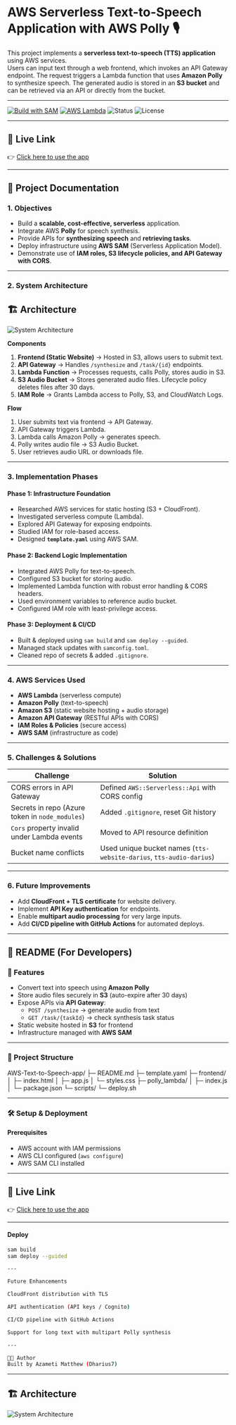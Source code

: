# AWS Serverless Text-to-Speech Application with AWS Polly 🎙️

This project implements a **serverless text-to-speech (TTS) application** using AWS services.  
Users can input text through a web frontend, which invokes an API Gateway endpoint. The request triggers a Lambda function that uses **Amazon Polly** to synthesize speech. The generated audio is stored in an **S3 bucket** and can be retrieved via an API or directly from the bucket.

---
[![Build with SAM](https://img.shields.io/badge/Build-SAM-blue)](https://docs.aws.amazon.com/serverless-application-model/) 
[![AWS Lambda](https://img.shields.io/badge/Runtime-Node.js%2018.x-green)](https://aws.amazon.com/lambda/) 
![Status](https://img.shields.io/badge/Status-Active-success) 
![License](https://img.shields.io/badge/License-MIT-lightgrey)

---

## 🚀 Live Link
👉 [Click here to use the app](http://tts-website-darius.s3-website-us-east-1.amazonaws.com)

---

## 📖 Project Documentation

### 1. Objectives
- Build a **scalable, cost-effective, serverless** application.  
- Integrate AWS **Polly** for speech synthesis.  
- Provide APIs for **synthesizing speech** and **retrieving tasks**.  
- Deploy infrastructure using **AWS SAM** (Serverless Application Model).  
- Demonstrate use of **IAM roles, S3 lifecycle policies, and API Gateway with CORS**.

---

### 2. System Architecture

## 🏗 Architecture
![System Architecture](assets/architecture.png)

**Components**
1. **Frontend (Static Website)** → Hosted in S3, allows users to submit text.  
2. **API Gateway** → Handles `/synthesize` and `/task/{id}` endpoints.  
3. **Lambda Function** → Processes requests, calls Polly, stores audio in S3.  
4. **S3 Audio Bucket** → Stores generated audio files. Lifecycle policy deletes files after 30 days.  
5. **IAM Role** → Grants Lambda access to Polly, S3, and CloudWatch Logs.  

**Flow**
1. User submits text via frontend → API Gateway.  
2. API Gateway triggers Lambda.  
3. Lambda calls Amazon Polly → generates speech.  
4. Polly writes audio file → S3 Audio Bucket.  
5. User retrieves audio URL or downloads file.  

---

### 3. Implementation Phases

#### Phase 1: Infrastructure Foundation
- Researched AWS services for static hosting (S3 + CloudFront).  
- Investigated serverless compute (Lambda).  
- Explored API Gateway for exposing endpoints.  
- Studied IAM for role-based access.  
- Designed **`template.yaml`** using AWS SAM.  

#### Phase 2: Backend Logic Implementation
- Integrated AWS Polly for text-to-speech.  
- Configured S3 bucket for storing audio.  
- Implemented Lambda function with robust error handling & CORS headers.  
- Used environment variables to reference audio bucket.  
- Configured IAM role with least-privilege access.  

#### Phase 3: Deployment & CI/CD
- Built & deployed using `sam build` and `sam deploy --guided`.  
- Managed stack updates with `samconfig.toml`.  
- Cleaned repo of secrets & added `.gitignore`.  

---

### 4. AWS Services Used
- **AWS Lambda** (serverless compute)  
- **Amazon Polly** (text-to-speech)  
- **Amazon S3** (static website hosting + audio storage)  
- **Amazon API Gateway** (RESTful APIs with CORS)  
- **IAM Roles & Policies** (secure access)  
- **AWS SAM** (infrastructure as code)  

---

### 5. Challenges & Solutions
| Challenge | Solution |
|-----------|----------|
| CORS errors in API Gateway | Defined `AWS::Serverless::Api` with CORS config |
| Secrets in repo (Azure token in `node_modules`) | Added `.gitignore`, reset Git history |
| `Cors` property invalid under Lambda events | Moved to API resource definition |
| Bucket name conflicts | Used unique bucket names (`tts-website-darius`, `tts-audio-darius`) |

---

### 6. Future Improvements
- Add **CloudFront + TLS certificate** for website delivery.  
- Implement **API Key authentication** for endpoints.  
- Enable **multipart audio processing** for very large inputs.  
- Add **CI/CD pipeline with GitHub Actions** for automated deploys.  

---

## 📘 README (For Developers)

### 🚀 Features
- Convert text into speech using **Amazon Polly**  
- Store audio files securely in **S3** (auto-expire after 30 days)  
- Expose APIs via **API Gateway**:
  - `POST /synthesize` → generate audio from text  
  - `GET /task/{taskId}` → check synthesis task status  
- Static website hosted in **S3** for frontend  
- Infrastructure managed with **AWS SAM**  

---

### 📂 Project Structure
AWS-Text-to-Speech-app/
├─ README.md
├─ template.yaml
├─ frontend/
│ ├─ index.html
│ ├─ app.js
│ └─ styles.css
├─ polly_lambda/
│ ├─ index.js
│ └─ package.json
└─ scripts/
└─ deploy.sh

---

### 🛠️ Setup & Deployment

#### Prerequisites
- AWS account with IAM permissions  
- AWS CLI configured (`aws configure`)  
- AWS SAM CLI installed  

---

## 🚀 Live Link
👉 [Click here to use the app](http://tts-website-darius.s3-website-us-east-1.amazonaws.com)

---

#### Deploy
```bash
sam build
sam deploy --guided

---

Future Enhancements

CloudFront distribution with TLS

API authentication (API keys / Cognito)

CI/CD pipeline with GitHub Actions

Support for long text with multipart Polly synthesis

---

🧑‍💻 Author
Built by Azameti Matthew (Dharius7)

```
---
## 🏗 Architecture
![System Architecture](assets/sitepic.png) 